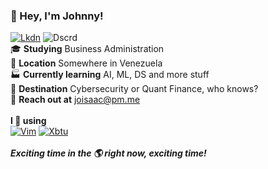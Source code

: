 ### :wave: Hey, I'm Johnny!
[![Lkdn](https://img.shields.io/badge/linkedin-%230077B5.svg?&style=for-the-badge&logo=linkedin&logoColor=white)](https://linkedin.com/in/johnny-vergara/)  ![Dscrd](https://img.shields.io/badge/mrwonderful_#9176-7289DA?&style=for-the-badge&logo=discord&logoColor=white)<br/>
:mortar_board: **Studying** Business Administration<br/>
:round_pushpin: **Location** Somewhere in Venezuela<br/>
:factory: **Currently learning** AI, ML, DS and more stuff<br/>
:triangular_flag_on_post: **Destination** Cybersecurity or Quant Finance, who knows?<br/>
:email: **Reach out at** joisaac@pm.me<br/><br/>
**I :blue_heart: using**<br/>
[![Vim](https://img.shields.io/badge/vim-019733?&style=for-the-badge&logo=vim&logoColor=white)](https://www.vim.org/)  [![Xbtu](https://img.shields.io/badge/xubuntu-2284F2?&style=for-the-badge&logo=xfce&logoColor=white)](https://xubuntu.org/)<br/><br/>
***Exciting time in the :earth_americas: right now, exciting time!***
